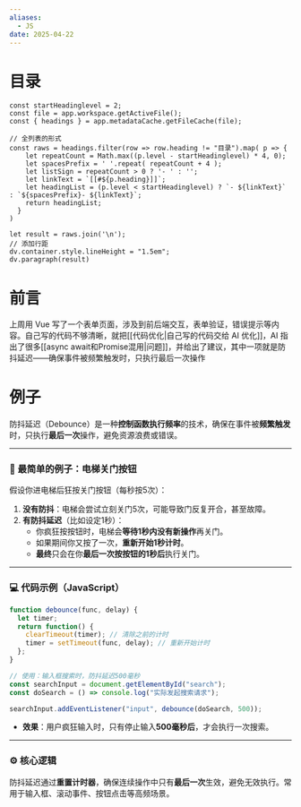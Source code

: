 ```yaml
---
aliases:
  - JS
date: 2025-04-22
---
```


# 目录

```dataviewjs
const startHeadinglevel = 2;
const file = app.workspace.getActiveFile();
const { headings } = app.metadataCache.getFileCache(file);
 
// 全列表的形式
const raws = headings.filter(row => row.heading != "目录").map( p => {
    let repeatCount = Math.max((p.level - startHeadinglevel) * 4, 0);
    let spacesPrefix = ' '.repeat( repeatCount + 4 );
    let listSign = repeatCount > 0 ? '- ' : '';
    let linkText = `[[#${p.heading}]]`;
    let headingList = (p.level < startHeadinglevel) ? `- ${linkText}` : `${spacesPrefix}- ${linkText}`;
    return headingList;
  }
)
 
let result = raws.join('\n');
// 添加行距
dv.container.style.lineHeight = "1.5em";
dv.paragraph(result)
```

# 前言

上周用 Vue 写了一个表单页面，涉及到前后端交互，表单验证，错误提示等内容。自己写的代码不够清晰，就把[[代码优化|自己写的代码交给 AI 优化]]，AI 指出了很多[[async await和Promise混用|问题]]，并给出了建议，其中一项就是防抖延迟——确保事件被频繁触发时，只执行最后一次操作

# 例子

防抖延迟（Debounce）是一种**控制函数执行频率**的技术，确保在事件被**频繁触发**时，只执行**最后一次**操作，避免资源浪费或错误。

---

### 🌰 **最简单的例子：电梯关门按钮**
假设你进电梯后狂按关门按钮（每秒按5次）：  
1. **没有防抖**：电梯会尝试立刻关门5次，可能导致门反复开合，甚至故障。  
2. **有防抖延迟**（比如设定1秒）：  
   - 你疯狂按按钮时，电梯会**等待1秒内没有新操作**再关门。  
   - 如果期间你又按了一次，**重新开始1秒计时**。  
   - **最终**只会在你**最后一次按按钮的1秒后**执行关门。

---

### 💻 **代码示例（JavaScript）**
```javascript
function debounce(func, delay) {
  let timer;
  return function() {
    clearTimeout(timer); // 清除之前的计时
    timer = setTimeout(func, delay); // 重新开始计时
  };
}

// 使用：输入框搜索时，防抖延迟500毫秒
const searchInput = document.getElementById("search");
const doSearch = () => console.log("实际发起搜索请求");

searchInput.addEventListener("input", debounce(doSearch, 500));
```
- **效果**：用户疯狂输入时，只有停止输入**500毫秒后**，才会执行一次搜索。

---

### ⚙️ **核心逻辑**  
防抖延迟通过**重置计时器**，确保连续操作中只有**最后一次**生效，避免无效执行。常用于输入框、滚动事件、按钮点击等高频场景。